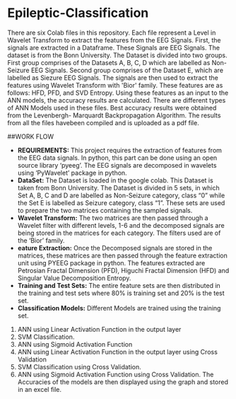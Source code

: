 # Epileptic-Classification
There are six Colab files in this repository. Each file represent a Level in Wavelet Transform to extract the features from the EEG Signals.
First, the signals are extracted in a Dataframe. These Signals are EEG Signals. The dataset is from the Bonn University.
The Dataset is divided into two groups. First group comprises of the Datasets A, B, C, D which are labelled as Non- Seizure EEG Signals. Second group comprises of the Dataset E, which are labelled as Siezure EEG Signals.
The signals are then used to extract the features using Wavelet Transform with 'Bior' family. These features are as follows: HFD, PFD, and SVD Entropy.
Using these features as an input to the ANN models, the accuracy results are calculated.
There are different types of ANN Models used in these files. 
Best accuracy results were obtained from the Levenbergh- Marquardt Backpropagation Algorithm.
The results from all the files havebeen compiled and is uploaded as a pdf file.

##WORK FLOW
* **REQUIREMENTS:**
This project requires the extraction of features from the EEG data signals. In python, this
part can be done using an open source library ‘pyeeg’. The EEG signals are decomposed
in wavelets using ‘PyWavelet’ package in python.
* **DataSet:**
The Dataset is loaded in the google colab. This Dataset is taken from Bonn University.
The Dataset is divided in 5 sets, in which Set A, B, C and D are labelled as Non-Seizure
category, class “0” while the Set E is labelled as Seizure category, class “1”. These sets
are used to prepare the two matrices containing the sampled signals.
* **Wavelet Transform:**
The two matrices are then passed through a Wavelet filter with different levels, 1-6
and the decomposed signals are being stored in the matrices for each category. The
filters used are of the ‘Bior’ family.
* **eature Extraction:**
Once the Decomposed signals are stored in the matrices, these matrices are then
passed through the feature extraction unit using PYEEG package in python. The
features extracted are Petrosian Fractal Dimension (PFD), Higuchi Fractal Dimension
(HFD) and Singular Value Decomposition Entropy.
* **Training and Test Sets:**
The entire feature sets are then distributed in the training and test sets where 80% is
training set and 20% is the test set.
* **Classification Models:** Different Models are trained using the training set.
1. ANN using Linear Activation Function in the output layer
2. SVM Classification.
3. ANN using Sigmoid Activation Function
4. ANN using Linear Activation Function in the output layer using Cross Validation
5. SVM Classification using Cross Validation.
6. ANN using Sigmoid Activation Function using Cross Validation.
The Accuracies of the models are then displayed using the graph and stored in an excel
file.
